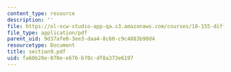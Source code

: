 ```yaml
---
content_type: resource
description: ''
file: https://ol-ocw-studio-app-qa.s3.amazonaws.com/courses/18-155-differential-analysis-fall-2004/fa60b20e070ee676b70cdf8a373e6197_section9.pdf
file_type: application/pdf
parent_uid: 9d37afe0-3ee3-daa4-8c60-c9c4883b90d4
resourcetype: Document
title: section9.pdf
uid: fa60b20e-070e-e676-b70c-df8a373e6197
---
```

